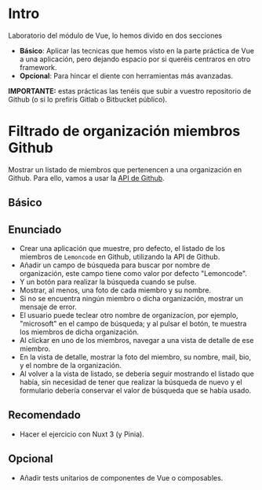# Intro

Laboratorio del módulo de Vue, lo hemos divido en dos secciones

- **Básico**: Aplicar las tecnicas que hemos visto en la parte práctica de Vue a una aplicación, pero dejando espacio
  por si queréis centraros en otro framework.
- **Opcional**: Para hincar el diente con herramientas más avanzadas.

**IMPORTANTE:** estas prácticas las tenéis que subir a vuestro repositorio de Github (o si lo prefirís Gitlab o Bitbucket público).

# Filtrado de organización miembros Github

Mostrar un listado de miembros que pertenencen a una organización en Github. Para ello, vamos a usar la [API de Github](https://docs.github.com/es/rest).

## Básico

## Enunciado

- Crear una aplicación que muestre, pro defecto, el listado de los miembros de `Lemoncode` en Github, utilizando la API de Github.
- Añadir un campo de búsqueda para buscar por nombre de organización, este campo tiene como valor por defecto "Lemoncode".
- Y un botón para realizar la búsqueda cuando se pulse.
- Mostrar, al menos, una foto de cada miembro y su nombre.
- Si no se encuentra ningún miembro o dicha organización, mostrar un mensaje de error.
- El usuario puede teclear otro nombre de organizacíon, por ejemplo, "microsoft" en el campo de búsqueda; y al pulsar el botón, te muestra los miembros de dicha organización.
- Al clickar en uno de los miembros, navegar a una vista de detalle de ese miembro.
- En la vista de detalle, mostrar la foto del miembro, su nombre, mail, bio, y el nombre de la organización.
- Al volver a la vista de listado, se debería seguir mostrando el listado que había, sin necesidad de tener que realizar la búsqueda de nuevo y el formulario debería conservar el valor de búsqueda que se había usado.

## Recomendado

- Hacer el ejercicio con Nuxt 3 (y Pinia).

## Opcional

- Añadir tests unitarios de componentes de Vue o composables.
